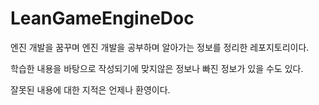 # LeanGameEngineDoc
엔진 개발을 꿈꾸며 엔진 개발을 공부하며 알아가는 정보를 정리한 레포지토리이다.

학습한 내용을 바탕으로 작성되기에 맞지않은 정보나 빠진 정보가 있을 수도 있다. 

잘못된 내용에 대한 지적은 언제나 환영이다.
